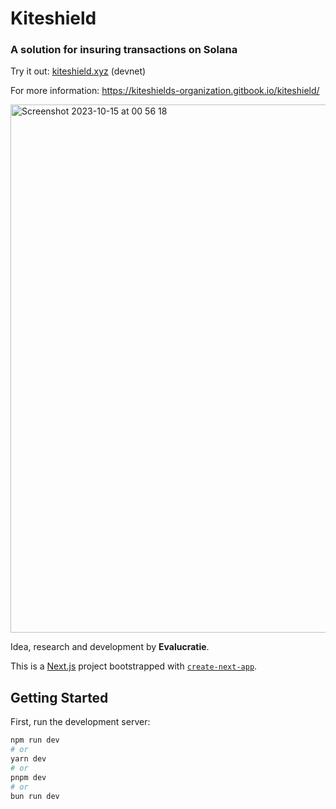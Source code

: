 # Kiteshield
### A solution for insuring transactions on Solana

Try it out: [kiteshield.xyz](https://www.kiteshield.xyz/) (devnet)

For more information: https://kiteshields-organization.gitbook.io/kiteshield/

<img width="845" alt="Screenshot 2023-10-15 at 00 56 18" src="https://github.com/s-bilic/kiteshield/assets/24295554/5af37052-a1c4-4cd9-8351-6921ee2a970b">

Idea, research and development by **Evalucratie**.


This is a [Next.js](https://nextjs.org/) project bootstrapped with [`create-next-app`](https://github.com/vercel/next.js/tree/canary/packages/create-next-app).

## Getting Started

First, run the development server:

```bash
npm run dev
# or
yarn dev
# or
pnpm dev
# or
bun run dev
```
